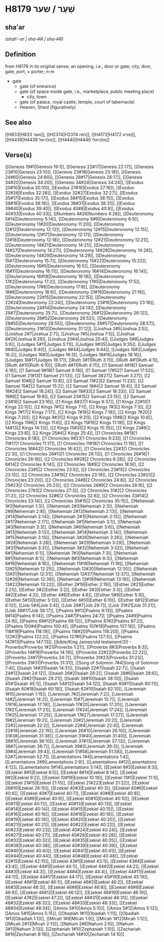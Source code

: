 # H8179 שַׁעַר / שער

## shaʻar

_(shah'-ar | sha-AR | sha-AR)_

## Definition

from H8176 in its original sense; an opening, i.e., door or gate; city, door, gate, port, × porter; n-m

- gate
  - gate (of entrance)
  - gate (of space inside gate, i.e., marketplace, public meeting place)
    - city, town
  - gate (of palace, royal castle, temple, court of tabernacle)
  - Heaven, Sheol (figuratively)

## See also

[[H833|H833 אשר]], [[H2374|H2374 חזה]], [[H4172|H4172 מורא]], [[H4439|H4439 מלכיאל]], [[H4440|H4440 מלכיאלי]]

## Verse(s)

[[Genesis 19#1|Genesis 19:1]], [[Genesis 22#17|Genesis 22:17]], [[Genesis 23#10|Genesis 23:10]], [[Genesis 23#18|Genesis 23:18]], [[Genesis 24#60|Genesis 24:60]], [[Genesis 28#17|Genesis 28:17]], [[Genesis 34#20|Genesis 34:20]], [[Genesis 34#24|Genesis 34:24]], [[Exodus 20#10|Exodus 20:10]], [[Exodus 27#16|Exodus 27:16]], [[Exodus 32#26|Exodus 32:26]], [[Exodus 32#27|Exodus 32:27]], [[Exodus 35#17|Exodus 35:17]], [[Exodus 38#15|Exodus 38:15]], [[Exodus 38#18|Exodus 38:18]], [[Exodus 38#31|Exodus 38:31]], [[Exodus 39#40|Exodus 39:40]], [[Exodus 40#8|Exodus 40:8]], [[Exodus 40#33|Exodus 40:33]], [[Numbers 4#26|Numbers 4:26]], [[Deuteronomy 5#14|Deuteronomy 5:14]], [[Deuteronomy 6#9|Deuteronomy 6:9]], [[Deuteronomy 11#20|Deuteronomy 11:20]], [[Deuteronomy 12#12|Deuteronomy 12:12]], [[Deuteronomy 12#15|Deuteronomy 12:15]], [[Deuteronomy 12#17|Deuteronomy 12:17]], [[Deuteronomy 12#18|Deuteronomy 12:18]], [[Deuteronomy 12#21|Deuteronomy 12:21]], [[Deuteronomy 14#21|Deuteronomy 14:21]], [[Deuteronomy 14#27|Deuteronomy 14:27]], [[Deuteronomy 14#28|Deuteronomy 14:28]], [[Deuteronomy 14#29|Deuteronomy 14:29]], [[Deuteronomy 15#7|Deuteronomy 15:7]], [[Deuteronomy 15#22|Deuteronomy 15:22]], [[Deuteronomy 16#5|Deuteronomy 16:5]], [[Deuteronomy 16#11|Deuteronomy 16:11]], [[Deuteronomy 16#14|Deuteronomy 16:14]], [[Deuteronomy 16#18|Deuteronomy 16:18]], [[Deuteronomy 17#2|Deuteronomy 17:2]], [[Deuteronomy 17#5|Deuteronomy 17:5]], [[Deuteronomy 17#8|Deuteronomy 17:8]], [[Deuteronomy 18#6|Deuteronomy 18:6]], [[Deuteronomy 21#19|Deuteronomy 21:19]], [[Deuteronomy 22#15|Deuteronomy 22:15]], [[Deuteronomy 22#24|Deuteronomy 22:24]], [[Deuteronomy 23#16|Deuteronomy 23:16]], [[Deuteronomy 24#14|Deuteronomy 24:14]], [[Deuteronomy 25#7|Deuteronomy 25:7]], [[Deuteronomy 26#12|Deuteronomy 26:12]], [[Deuteronomy 28#52|Deuteronomy 28:52]], [[Deuteronomy 28#55|Deuteronomy 28:55]], [[Deuteronomy 28#57|Deuteronomy 28:57]], [[Deuteronomy 31#12|Deuteronomy 31:12]], [[Joshua 2#5|Joshua 2:5]], [[Joshua 2#7|Joshua 2:7]], [[Joshua 7#5|Joshua 7:5]], [[Joshua 8#29|Joshua 8:29]], [[Joshua 20#4|Joshua 20:4]], [[Judges 5#8|Judges 5:8]], [[Judges 5#11|Judges 5:11]], [[Judges 9#35|Judges 9:35]], [[Judges 9#40|Judges 9:40]], [[Judges 9#44|Judges 9:44]], [[Judges 16#2|Judges 16:2]], [[Judges 16#3|Judges 16:3]], [[Judges 18#16|Judges 18:16]], [[Judges 18#17|Judges 18:17]], [[Ruth 3#11|Ruth 3:11]], [[Ruth 4#1|Ruth 4:1]], [[Ruth 4#10|Ruth 4:10]], [[Ruth 4#11|Ruth 4:11]], [[1 Samuel 4#18|1 Samuel 4:18]], [[1 Samuel 9#18|1 Samuel 9:18]], [[1 Samuel 17#52|1 Samuel 17:52]], [[1 Samuel 21#13|1 Samuel 21:13]], [[2 Samuel 3#27|2 Samuel 3:27]], [[2 Samuel 10#8|2 Samuel 10:8]], [[2 Samuel 11#23|2 Samuel 11:23]], [[2 Samuel 15#2|2 Samuel 15:2]], [[2 Samuel 18#4|2 Samuel 18:4]], [[2 Samuel 18#24|2 Samuel 18:24]], [[2 Samuel 18#33|2 Samuel 18:33]], [[2 Samuel 19#8|2 Samuel 19:8]], [[2 Samuel 23#15|2 Samuel 23:15]], [[2 Samuel 23#16|2 Samuel 23:16]], [[1 Kings 8#37|1 Kings 8:37]], [[1 Kings 22#10|1 Kings 22:10]], [[2 Kings 7#1|2 Kings 7:1]], [[2 Kings 7#3|2 Kings 7:3]], [[2 Kings 7#17|2 Kings 7:17]], [[2 Kings 7#18|2 Kings 7:18]], [[2 Kings 7#20|2 Kings 7:20]], [[2 Kings 9#31|2 Kings 9:31]], [[2 Kings 10#8|2 Kings 10:8]], [[2 Kings 11#6|2 Kings 11:6]], [[2 Kings 11#19|2 Kings 11:19]], [[2 Kings 14#13|2 Kings 14:13]], [[2 Kings 15#35|2 Kings 15:35]], [[2 Kings 23#8|2 Kings 23:8]], [[2 Kings 25#4|2 Kings 25:4]], [[1 Chronicles 9#18|1 Chronicles 9:18]], [[1 Chronicles 9#23|1 Chronicles 9:23]], [[1 Chronicles 11#17|1 Chronicles 11:17]], [[1 Chronicles 11#18|1 Chronicles 11:18]], [[1 Chronicles 16#42|1 Chronicles 16:42]], [[1 Chronicles 22#3|1 Chronicles 22:3]], [[1 Chronicles 26#13|1 Chronicles 26:13]], [[1 Chronicles 26#16|1 Chronicles 26:16]], [[2 Chronicles 6#28|2 Chronicles 6:28]], [[2 Chronicles 8#14|2 Chronicles 8:14]], [[2 Chronicles 18#9|2 Chronicles 18:9]], [[2 Chronicles 23#5|2 Chronicles 23:5]], [[2 Chronicles 23#15|2 Chronicles 23:15]], [[2 Chronicles 23#19|2 Chronicles 23:19]], [[2 Chronicles 23#20|2 Chronicles 23:20]], [[2 Chronicles 24#8|2 Chronicles 24:8]], [[2 Chronicles 25#23|2 Chronicles 25:23]], [[2 Chronicles 26#9|2 Chronicles 26:9]], [[2 Chronicles 27#3|2 Chronicles 27:3]], [[2 Chronicles 31#2|2 Chronicles 31:2]], [[2 Chronicles 32#6|2 Chronicles 32:6]], [[2 Chronicles 33#14|2 Chronicles 33:14]], [[2 Chronicles 35#15|2 Chronicles 35:15]], [[Nehemiah 1#3|Nehemiah 1:3]], [[Nehemiah 2#3|Nehemiah 2:3]], [[Nehemiah 2#8|Nehemiah 2:8]], [[Nehemiah 2#13|Nehemiah 2:13]], [[Nehemiah 2#14|Nehemiah 2:14]], [[Nehemiah 2#15|Nehemiah 2:15]], [[Nehemiah 2#17|Nehemiah 2:17]], [[Nehemiah 3#1|Nehemiah 3:1]], [[Nehemiah 3#3|Nehemiah 3:3]], [[Nehemiah 3#6|Nehemiah 3:6]], [[Nehemiah 3#13|Nehemiah 3:13]], [[Nehemiah 3#14|Nehemiah 3:14]], [[Nehemiah 3#15|Nehemiah 3:15]], [[Nehemiah 3#26|Nehemiah 3:26]], [[Nehemiah 3#28|Nehemiah 3:28]], [[Nehemiah 3#29|Nehemiah 3:29]], [[Nehemiah 3#31|Nehemiah 3:31]], [[Nehemiah 3#32|Nehemiah 3:32]], [[Nehemiah 6#1|Nehemiah 6:1]], [[Nehemiah 7#3|Nehemiah 7:3]], [[Nehemiah 8#1|Nehemiah 8:1]], [[Nehemiah 8#3|Nehemiah 8:3]], [[Nehemiah 8#16|Nehemiah 8:16]], [[Nehemiah 11#19|Nehemiah 11:19]], [[Nehemiah 12#25|Nehemiah 12:25]], [[Nehemiah 12#30|Nehemiah 12:30]], [[Nehemiah 12#31|Nehemiah 12:31]], [[Nehemiah 12#37|Nehemiah 12:37]], [[Nehemiah 12#39|Nehemiah 12:39]], [[Nehemiah 13#19|Nehemiah 13:19]], [[Nehemiah 13#22|Nehemiah 13:22]], [[Esther 2#19|Esther 2:19]], [[Esther 2#21|Esther 2:21]], [[Esther 3#2|Esther 3:2]], [[Esther 3#3|Esther 3:3]], [[Esther 4#2|Esther 4:2]], [[Esther 4#6|Esther 4:6]], [[Esther 5#9|Esther 5:9]], [[Esther 5#13|Esther 5:13]], [[Esther 6#10|Esther 6:10]], [[Esther 6#12|Esther 6:12]], [[Job 5#4|Job 5:4]], [[Job 29#7|Job 29:7]], [[Job 31#21|Job 31:21]], [[Job 38#17|Job 38:17]], [[Psalms 9#13|Psalms 9:13]], [[Psalms 9#14|Psalms 9:14]], [[Psalms 24#7|Psalms 24:7]], [[Psalms 24#9|Psalms 24:9]], [[Psalms 69#12|Psalms 69:12]], [[Psalms 87#2|Psalms 87:2]], [[Psalms 100#4|Psalms 100:4]], [[Psalms 107#18|Psalms 107:18]], [[Psalms 118#19|Psalms 118:19]], [[Psalms 118#20|Psalms 118:20]], [[Psalms 122#2|Psalms 122:2]], [[Psalms 127#5|Psalms 127:5]], [[Psalms 147#13|Psalms 147:13]], [[bible/King James/old testament/20 - Proverbs/Proverbs 1#21|Proverbs 1:21]], [[Proverbs 8#3|Proverbs 8:3]], [[Proverbs 14#19|Proverbs 14:19]], [[Proverbs 22#22|Proverbs 22:22]], [[Proverbs 24#7|Proverbs 24:7]], [[Proverbs 31#23|Proverbs 31:23]], [[Proverbs 31#31|Proverbs 31:31]], [[Song of Solomon 7#4|Song of Solomon 7:4]], [[Isaiah 14#31|Isaiah 14:31]], [[Isaiah 22#7|Isaiah 22:7]], [[Isaiah 24#12|Isaiah 24:12]], [[Isaiah 26#2|Isaiah 26:2]], [[Isaiah 28#6|Isaiah 28:6]], [[Isaiah 29#21|Isaiah 29:21]], [[Isaiah 38#10|Isaiah 38:10]], [[Isaiah 45#1|Isaiah 45:1]], [[Isaiah 54#12|Isaiah 54:12]], [[Isaiah 60#11|Isaiah 60:11]], [[Isaiah 60#18|Isaiah 60:18]], [[Isaiah 62#10|Isaiah 62:10]], [[Jeremiah 1#15|Jeremiah 1:15]], [[Jeremiah 7#2|Jeremiah 7:2]], [[Jeremiah 14#2|Jeremiah 14:2]], [[Jeremiah 15#7|Jeremiah 15:7]], [[Jeremiah 17#19|Jeremiah 17:19]], [[Jeremiah 17#20|Jeremiah 17:20]], [[Jeremiah 17#21|Jeremiah 17:21]], [[Jeremiah 17#24|Jeremiah 17:24]], [[Jeremiah 17#25|Jeremiah 17:25]], [[Jeremiah 17#27|Jeremiah 17:27]], [[Jeremiah 19#2|Jeremiah 19:2]], [[Jeremiah 20#2|Jeremiah 20:2]], [[Jeremiah 22#2|Jeremiah 22:2]], [[Jeremiah 22#4|Jeremiah 22:4]], [[Jeremiah 22#19|Jeremiah 22:19]], [[Jeremiah 26#10|Jeremiah 26:10]], [[Jeremiah 31#38|Jeremiah 31:38]], [[Jeremiah 31#40|Jeremiah 31:40]], [[Jeremiah 36#10|Jeremiah 36:10]], [[Jeremiah 37#13|Jeremiah 37:13]], [[Jeremiah 38#7|Jeremiah 38:7]], [[Jeremiah 39#3|Jeremiah 39:3]], [[Jeremiah 39#4|Jeremiah 39:4]], [[Jeremiah 51#58|Jeremiah 51:58]], [[Jeremiah 52#7|Jeremiah 52:7]], [[Lamentations 1#4|Lamentations 1:4]], [[Lamentations 2#9|Lamentations 2:9]], [[Lamentations 4#12|Lamentations 4:12]], [[Lamentations 5#14|Lamentations 5:14]], [[Ezekiel 8#3|Ezekiel 8:3]], [[Ezekiel 8#5|Ezekiel 8:5]], [[Ezekiel 8#14|Ezekiel 8:14]], [[Ezekiel 9#2|Ezekiel 9:2]], [[Ezekiel 10#19|Ezekiel 10:19]], [[Ezekiel 11#1|Ezekiel 11:1]], [[Ezekiel 21#15|Ezekiel 21:15]], [[Ezekiel 21#22|Ezekiel 21:22]], [[Ezekiel 26#10|Ezekiel 26:10]], [[Ezekiel 40#3|Ezekiel 40:3]], [[Ezekiel 40#6|Ezekiel 40:6]], [[Ezekiel 40#7|Ezekiel 40:7]], [[Ezekiel 40#8|Ezekiel 40:8]], [[Ezekiel 40#9|Ezekiel 40:9]], [[Ezekiel 40#10|Ezekiel 40:10]], [[Ezekiel 40#11|Ezekiel 40:11]], [[Ezekiel 40#13|Ezekiel 40:13]], [[Ezekiel 40#14|Ezekiel 40:14]], [[Ezekiel 40#15|Ezekiel 40:15]], [[Ezekiel 40#16|Ezekiel 40:16]], [[Ezekiel 40#18|Ezekiel 40:18]], [[Ezekiel 40#19|Ezekiel 40:19]], [[Ezekiel 40#20|Ezekiel 40:20]], [[Ezekiel 40#21|Ezekiel 40:21]], [[Ezekiel 40#22|Ezekiel 40:22]], [[Ezekiel 40#23|Ezekiel 40:23]], [[Ezekiel 40#24|Ezekiel 40:24]], [[Ezekiel 40#27|Ezekiel 40:27]], [[Ezekiel 40#28|Ezekiel 40:28]], [[Ezekiel 40#32|Ezekiel 40:32]], [[Ezekiel 40#35|Ezekiel 40:35]], [[Ezekiel 40#38|Ezekiel 40:38]], [[Ezekiel 40#39|Ezekiel 40:39]], [[Ezekiel 40#40|Ezekiel 40:40]], [[Ezekiel 40#41|Ezekiel 40:41]], [[Ezekiel 40#44|Ezekiel 40:44]], [[Ezekiel 40#48|Ezekiel 40:48]], [[Ezekiel 42#15|Ezekiel 42:15]], [[Ezekiel 43#1|Ezekiel 43:1]], [[Ezekiel 43#4|Ezekiel 43:4]], [[Ezekiel 44#1|Ezekiel 44:1]], [[Ezekiel 44#2|Ezekiel 44:2]], [[Ezekiel 44#3|Ezekiel 44:3]], [[Ezekiel 44#4|Ezekiel 44:4]], [[Ezekiel 44#11|Ezekiel 44:11]], [[Ezekiel 44#17|Ezekiel 44:17]], [[Ezekiel 45#19|Ezekiel 45:19]], [[Ezekiel 46#1|Ezekiel 46:1]], [[Ezekiel 46#2|Ezekiel 46:2]], [[Ezekiel 46#3|Ezekiel 46:3]], [[Ezekiel 46#8|Ezekiel 46:8]], [[Ezekiel 46#9|Ezekiel 46:9]], [[Ezekiel 46#12|Ezekiel 46:12]], [[Ezekiel 46#19|Ezekiel 46:19]], [[Ezekiel 47#2|Ezekiel 47:2]], [[Ezekiel 48#31|Ezekiel 48:31]], [[Ezekiel 48#32|Ezekiel 48:32]], [[Ezekiel 48#33|Ezekiel 48:33]], [[Ezekiel 48#34|Ezekiel 48:34]], [[Amos 5#10|Amos 5:10]], [[Amos 5#12|Amos 5:12]], [[Amos 5#15|Amos 5:15]], [[Obadiah 1#11|Obadiah 1:11]], [[Obadiah 1#13|Obadiah 1:13]], [[Micah 1#9|Micah 1:9]], [[Micah 1#12|Micah 1:12]], [[Micah 2#13|Micah 2:13]], [[Nahum 2#6|Nahum 2:6]], [[Nahum 3#13|Nahum 3:13]], [[Zephaniah 1#10|Zephaniah 1:10]], [[Zechariah 8#16|Zechariah 8:16]], [[Zechariah 14#10|Zechariah 14:10]]